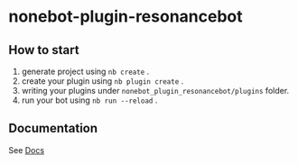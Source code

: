 # nonebot-plugin-resonancebot

## How to start

1. generate project using `nb create` .
2. create your plugin using `nb plugin create` .
3. writing your plugins under `nonebot_plugin_resonancebot/plugins` folder.
4. run your bot using `nb run --reload` .

## Documentation

See [Docs](https://nonebot.dev/)

